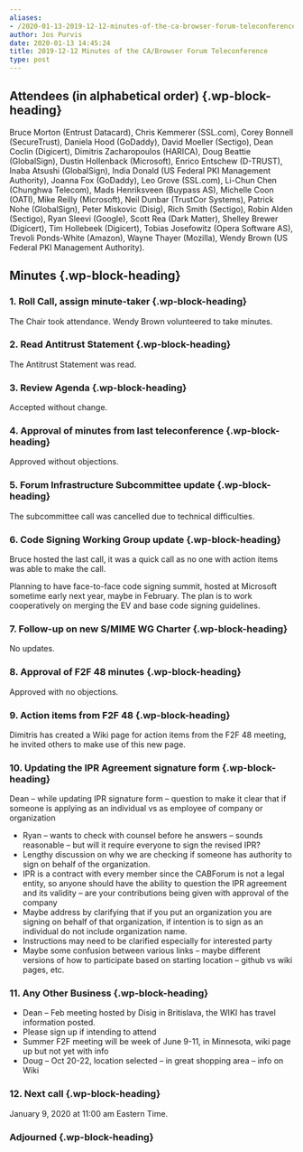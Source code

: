```yaml
---
aliases:
- /2020-01-13-2019-12-12-minutes-of-the-ca-browser-forum-teleconference/
author: Jos Purvis
date: 2020-01-13 14:45:24
title: 2019-12-12 Minutes of the CA/Browser Forum Teleconference
type: post
---
```


## Attendees (in alphabetical order) {.wp-block-heading}

Bruce Morton (Entrust Datacard), Chris Kemmerer (SSL.com), Corey Bonnell (SecureTrust), Daniela Hood (GoDaddy), David Moeller (Sectigo), Dean Coclin (Digicert), Dimitris Zacharopoulos (HARICA), Doug Beattie (GlobalSign), Dustin Hollenback (Microsoft), Enrico Entschew (D-TRUST), Inaba Atsushi (GlobalSign), India Donald (US Federal PKI Management Authority), Joanna Fox (GoDaddy), Leo Grove (SSL.com), Li-Chun Chen (Chunghwa Telecom), Mads Henriksveen (Buypass AS), Michelle Coon (OATI), Mike Reilly (Microsoft), Neil Dunbar (TrustCor Systems), Patrick Nohe (GlobalSign), Peter Miskovic (Disig), Rich Smith (Sectigo), Robin Alden (Sectigo), Ryan Sleevi (Google), Scott Rea (Dark Matter), Shelley Brewer (Digicert), Tim Hollebeek (Digicert), Tobias Josefowitz (Opera Software AS), Trevoli Ponds-White (Amazon), Wayne Thayer (Mozilla), Wendy Brown (US Federal PKI Management Authority).

## Minutes {.wp-block-heading}

### 1. Roll Call, assign minute-taker {.wp-block-heading}

The Chair took attendance. Wendy Brown volunteered to take minutes.

### 2. Read Antitrust Statement {.wp-block-heading}

The Antitrust Statement was read.

### 3. Review Agenda {.wp-block-heading}

Accepted without change.

### 4. Approval of minutes from last teleconference {.wp-block-heading}

Approved without objections.

### 5. Forum Infrastructure Subcommittee update {.wp-block-heading}

The subcommittee call was cancelled due to technical difficulties.

### 6. Code Signing Working Group update {.wp-block-heading}

Bruce hosted the last call, it was a quick call as no one with action items was able to make the call.

Planning to have face-to-face code signing summit, hosted at Microsoft sometime early next year, maybe in February. The plan is to work cooperatively on merging the EV and base code signing guidelines.

### 7. Follow-up on new S/MIME WG Charter {.wp-block-heading}

No updates.

### 8. Approval of F2F 48 minutes {.wp-block-heading}

Approved with no objections.

### 9. Action items from F2F 48 {.wp-block-heading}

Dimitris has created a Wiki page for action items from the F2F 48 meeting, he invited others to make use of this new page.

### 10. Updating the IPR Agreement signature form {.wp-block-heading}

Dean – while updating IPR signature form – question to make it clear that if someone is applying as an individual vs as employee of company or organization

- Ryan – wants to check with counsel before he answers – sounds reasonable – but will it require everyone to sign the revised IPR?
- Lengthy discussion on why we are checking if someone has authority to sign on behalf of the organization.
- IPR is a contract with every member since the CABForum is not a legal entity, so anyone should have the ability to question the IPR agreement and its validity – are your contributions being given with approval of the company
- Maybe address by clarifying that if you put an organization you are signing on behalf of that organization, if intention is to sign as an individual do not include organization name.
- Instructions may need to be clarified especially for interested party
- Maybe some confusion between various links – maybe different versions of how to participate based on starting location – github vs wiki pages, etc.

### 11. Any Other Business {.wp-block-heading}

- Dean – Feb meeting hosted by Disig in Britislava, the WIKI has travel information posted.
- Please sign up if intending to attend
- Summer F2F meeting will be week of June 9-11, in Minnesota, wiki page up but not yet with info
- Doug – Oct 20-22, location selected – in great shopping area – info on Wiki

### 12. Next call {.wp-block-heading}

January 9, 2020 at 11:00 am Eastern Time.

### Adjourned {.wp-block-heading}